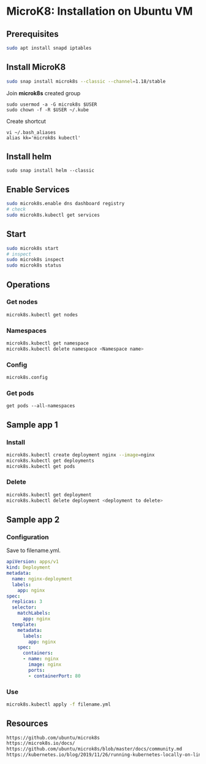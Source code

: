 # MicroK8: Installation on Ubuntu VM
## Prerequisites
```bash
sudo apt install snapd iptables
```
## Install MicroK8
```bash
sudo snap install microk8s --classic --channel=1.18/stable
```
Join **microk8s** created group
```
sudo usermod -a -G microk8s $USER
sudo chown -f -R $USER ~/.kube
```
Create shortcut
```
vi ~/.bash_aliases
alias kk='microk8s kubectl'
```
## Install helm
```
sudo snap install helm --classic
```
## Enable Services
```bash
sudo microk8s.enable dns dashboard registry
# check
sudo microk8s.kubectl get services
```
## Start
```bash
sudo microk8s start
# inspect
sudo microk8s inspect
sudo microk8s status
```
## Operations
### Get nodes
```bash
microk8s.kubectl get nodes
```
### Namespaces
```bash
microk8s.kubectl get namespace
microk8s.kubectl delete namespace <Namespace name>
```
### Config
```bash
microk8s.config
```
### Get pods
```
get pods --all-namespaces
```
## Sample app 1
### Install
```bash
microk8s.kubectl create deployment nginx --image=nginx
microk8s.kubectl get deployments
microk8s.kubectl get pods
```
### Delete
```bash
microk8s.kubectl get deployment 
microk8s.kubectl delete deployment <deployment to delete>
```
## Sample app 2
### Configuration
Save to filename.yml.
```yaml
apiVersion: apps/v1    
kind: Deployment    
metadata:    
  name: nginx-deployment    
  labels:    
    app: nginx    
spec:    
  replicas: 3    
  selector:    
    matchLabels:    
      app: nginx    
  template:    
    metadata:    
      labels:    
        app: nginx    
    spec:    
      containers:    
      - name: nginx    
        image: nginx    
        ports:    
        - containerPort: 80
```
### Use
```bash
microk8s.kubectl apply -f filename.yml
```
## Resources
```html
https://github.com/ubuntu/microk8s
https://microk8s.io/docs/
https://github.com/ubuntu/microk8s/blob/master/docs/community.md
https://kubernetes.io/blog/2019/11/26/running-kubernetes-locally-on-linux-with-microk8s/
```
